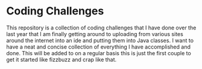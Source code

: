 # Coding Challenges
This repository is a collection of coding challenges that I have done over the last year that I am finally getting around to uploading from various sites around the internet into an ide and putting them into Java classes. I want to have a neat and concise collection of everything I have accomplished and done.
This will be added to on a regular basis this is just the first couple to get it started like fizzbuzz and crap like that. 

